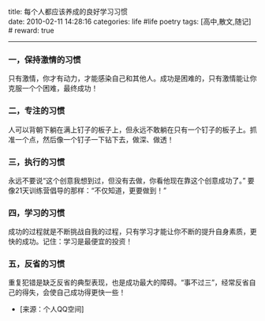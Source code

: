 title: 每个人都应该养成的良好学习习惯  
date: 2010-02-11 14:28:16
categories: life #life poetry
tags: [高中,散文,随记]  # <!--more-->
reward: true

---

### 一，保持激情的习惯

只有激情，你才有动力，才能感染自己和其他人。成功是困难的，只有激情能让你克服一个个困难，最终成功！


<!--more-->

### 二，专注的习惯

人可以背朝下躺在满上钉子的板子上，但永远不敢躺在只有一个钉子的板子上。抓准一个点，然后像一个钉子一下钻下去，做深、做透！ 

### 三，执行的习惯

永远不要说“这个创意我想到过，但没有去做，你看他现在靠这个创意成功了。” 要像21天训练营倡导的那样：“不仅知道，更要做到！”

### 四，学习的习惯

成功的过程就是不断挑战自我的过程，只有学习才能让你不断的提升自身素质，更快的成功。记住：学习是最便宜的投资！

### 五，反省的习惯

重复犯错是缺乏反省的典型表现，也是成功最大的障碍。“事不过三”，经常反省自己的得失，会使自己成功得更快一些！



- [来源：个人QQ空间]
